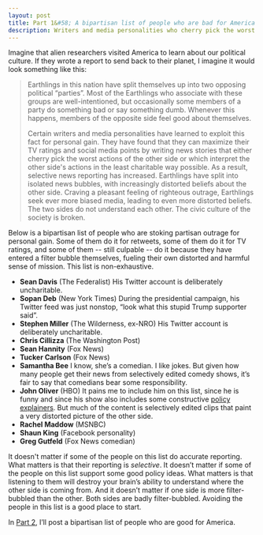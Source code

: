 ```yaml
---
layout: post
title: Part 1&#58; A bipartisan list of people who are bad for America
description: Writers and media personalities who cherry pick the worst actions from their ideological opponents
---
```


Imagine that alien researchers visited America to learn about our political culture. If they wrote a report to send back to their planet, I imagine it would look something like this:

>Earthlings in this nation have split themselves up into two opposing political “parties”. Most of the Earthlings who associate with these groups are well-intentioned, but occasionally some members of a party do something bad or say something dumb. Whenever this happens, members of the opposite side feel good about themselves.
>
>Certain writers and media personalities have learned to exploit this fact for personal gain. They have found that they can maximize their TV ratings and social media points by writing news stories that either cherry pick the worst actions of the other side or which interpret the other side's actions in the least charitable way possible. As a result, selective news reporting has increased. Earthlings  have split into isolated news bubbles, with increasingly distorted beliefs about the other side. Craving a pleasant feeling of righteous outrage, Earthlings seek ever more biased media, leading to even more distorted beliefs. The two sides do not understand each other. The civic culture of the society is broken.

Below is a bipartisan list of people who are stoking partisan outrage for personal gain. Some of them do it for retweets, some of them do it for TV ratings, and some of them -- still culpable -- do it because they have entered a filter bubble themselves, fueling their own distorted and harmful sense of mission. This list is non-exhaustive.

* **Sean Davis** (The Federalist) His Twitter account is deliberately uncharitable.
* **Sopan Deb** (New York Times) During the presidential campaign, his Twitter feed was just nonstop, “look what this stupid Trump supporter said”.
* **Stephen Miller** (The Wilderness, ex-NRO) His Twitter account is deliberately uncharitable.
* **Chris Cillizza** (The Washington Post)
* **Sean Hannity** (Fox News)
* **Tucker Carlson** (Fox News)
* **Samantha Bee** I know, she’s a comedian. I like jokes. But given how many people get their news from selectively edited comedy shows, it’s fair to say that comedians bear some responsibility.
* **John Oliver** (HBO) It pains me to include him on this list, since he is funny and since his show also includes some constructive [policy explainers](https://www.youtube.com/watch?v=Nn_Zln_4pA8). But much of the content is selectively edited clips that paint a very distorted picture of the other side.
* **Rachel Maddow** (MSNBC)
* **Shaun King** (Facebook personality)
* **Greg Gutfeld** (Fox News comedian)

It doesn't matter if some of the people on this list do accurate reporting. What matters is that their reporting is _selective_. It doesn’t matter if some of the people on this list support some good policy ideas. What matters is that listening to them will destroy your brain’s ability to understand where the other side is coming from. And it doesn’t matter if one side is more filter-bubbled than the other. Both sides are badly filter-bubbled. Avoiding the people in this list is a good place to start.

In [Part 2](/2017/07/09/part-2-a-bipartisan-list-of-people-who-are-good-for-america/), I’ll post a bipartisan list of people who are good for America.